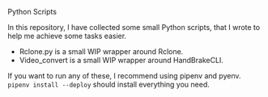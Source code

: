 Python Scripts

In this repository, I have collected some small Python scripts, that I wrote to help me achieve some tasks easier.

* Rclone.py is a small WIP wrapper around Rclone.
* Video_convert is a small WIP wrapper around HandBrakeCLI.

If you want to run any of these, I recommend using pipenv and pyenv. 
`pipenv install --deploy` should install everything you need.